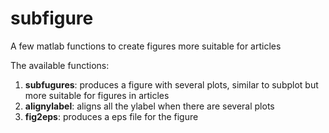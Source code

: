 # subfigure
A few matlab functions to create figures more suitable for articles

The available functions:
1. **subfugures**: produces a figure with several plots, similar to subplot but more suitable for figures in articles
2. **alignylabel**: aligns all the ylabel when there are several plots
3. **fig2eps**: produces a eps file for the figure
